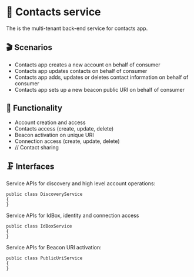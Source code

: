 # 👥 Contacts service

The is the multi-tenant back-end service for contacts app.

## 🎬 Scenarios

* Contacts app creates a new account on behalf of consumer
* Contacts app updates contacts on behalf of consumer
* Contacts app adds, updates or deletes contact information on behalf of consumer
* Contacts app sets up a new beacon public URI on behalf of consumer

## 🎰 Functionality

* Account creation and access
* Contacts access (create, update, delete)
* Beacon activation on unique URI
* Connection access (create, update, delete)
* // Contact sharing

## 🗜 Interfaces

Service APIs for discovery and high level account operations:

```
public class DiscoveryService
{
}
```

Service APIs for IdBox, identity and connection access

```
public class IdBoxService
{
}
```

Service APIs for Beacon URI activation:

```
public class PublicUriService
{
}
```

